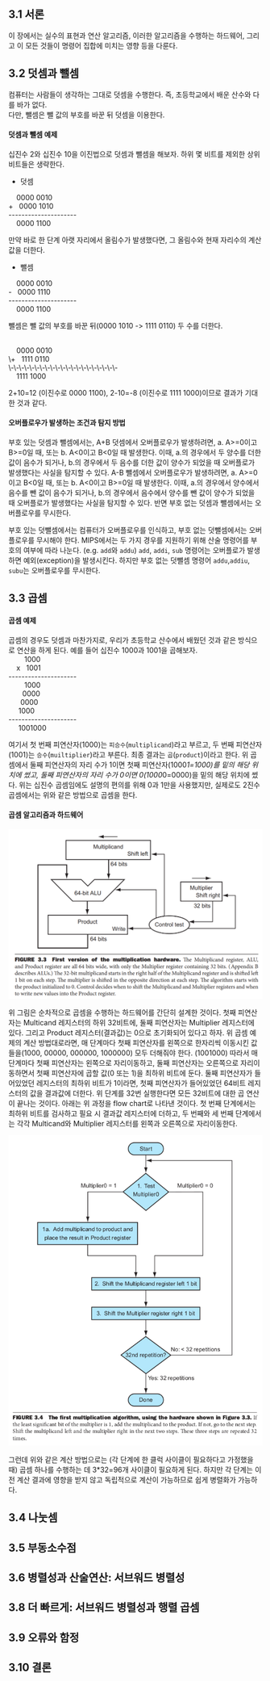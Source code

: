 ## 3.1 서론

이 장에서는 실수의 표현과 연산 알고리즘, 이러한 알고리즘을 수행하는 하드웨어, 그리고 이 모든 것들이 명령어 집합에 미치는 영향 등을 다룬다.<br>


## 3.2 덧셈과 뺄셈

컴퓨터는 사람들이 생각하는 그대로 덧셈을 수행한다. 즉, 초등학교에서 배운 산수와 다를 바가 없다.<br>
다만, 뺄셈은 뺄 값의 부호를 바꾼 뒤 덧셈을 이용한다.<br>

#### 덧셈과 뺄셈 예제

십진수 2와 십진수 10을 이진법으로 덧셈과 뺄셈을 해보자. 하위 몇 비트를 제외한 상위 비트들은 생략한다.<br>

- 덧셈<br>

&nbsp;&nbsp;&nbsp;&nbsp;0000 0010<br>
\+&nbsp;&nbsp;&nbsp;0000 1010<br>
\-\-\-\-\-\-\-\-\-\-\-\-\-\-\-\-\-\-\-\-\-<br>
&nbsp;&nbsp;&nbsp;&nbsp;0000 1100<br>

만약 바로 한 단계 아랫 자리에서 올림수가 발생했다면, 그 올림수와 현재 자리수의 계산 값을 더한다.<br>

- 뺄셈<br>

&nbsp;&nbsp;&nbsp;&nbsp;0000 0010<br>
\-&nbsp;&nbsp;&nbsp;0000 1110<br>
\-\-\-\-\-\-\-\-\-\-\-\-\-\-\-\-\-\-\-\-\-<br>
&nbsp;&nbsp;&nbsp;&nbsp;0000 1100<br>

뺄셈은 뺄 값의 부호를 바꾼 뒤(0000 1010 -> 1111 0110) 두 수를 더한다.<br>

<br>
&nbsp;&nbsp;&nbsp;&nbsp;0000 0010<br>
\+&nbsp;&nbsp;&nbsp;1111 0110<br>
\-\-\-\-\-\-\-\-\-\-\-\-\-\-\-\-\-\-\-\-\-<br>
&nbsp;&nbsp;&nbsp;&nbsp;1111 1000<br>

2+10=12 (이진수로 0000 1100), 2-10=-8 (이진수로 1111 1000)이므로 결과가 기대한 것과 같다.

#### 오버플로우가 발생하는 조건과 탐지 방법

부호 있는 덧셈과 뺄셈에서는,
A+B 덧셈에서 오버플로우가 발생하려면, a. A>=0이고 B>=0일 때, 또는 b. A<0이고 B<0일 때 발생한다.
이때, a.의 경우에서 두 양수를 더한 값이 음수가 되거나, b.의 경우에서 두 음수를 더한 값이 양수가 되었을 때 오버플로가 발생했다는 사실을 탐지할 수 있다.
A-B 뺄셈에서 오버플로우가 발생하려면, a. A>=0이고 B<0일 때, 또는 b. A<0이고 B>=0일 때 발생한다.
이때, a.의 경우에서 양수에서 음수를 뺀 값이 음수가 되거나, b.의 경우에서 음수에서 양수를 뺀 값이 양수가 되었을 때 오버플로가 발생했다는 사실을 탐지할 수 있다.
반면 부호 없는 덧셈과 뺄셈에서는 오버플로우를 무시한다.

부호 있는 덧뺄셈에서는 컴퓨터가 오버플로우를 인식하고, 부호 없는 덧뺄셈에서는 오버플로우를 무시해야 한다.
MIPS에서는 두 가지 경우를 지원하기 위해 산술 명령어를 부호의 여부에 따라 나눈다. (e.g. `add`와 `addu`)
`add`, `addi`, `sub` 명령어는 오버플로가 발생하면 예외(exception)을 발생시킨다.
하지만 부호 없는 덧뺄셈 명령어 `addu`,`addiu`, `subu`는 오버플로우를 무시한다.


## 3.3 곱셈

#### 곱셈 예제

곱셈의 경우도 덧셈과 마찬가지로, 우리가 초등학교 산수에서 배웠던 것과 같은 방식으로 연산을 하게 된다.
예를 들어 십진수 1000과 1001을 곱해보자.
<br>
&nbsp;&nbsp;&nbsp;&nbsp;&nbsp;&nbsp;&nbsp;&nbsp;1000<br>
&nbsp;&nbsp;&nbsp;&nbsp;x&nbsp;&nbsp;&nbsp;1001<br>
\-\-\-\-\-\-\-\-\-\-\-\-\-\-\-\-\-\-\-\-\-<br>
&nbsp;&nbsp;&nbsp;&nbsp;&nbsp;&nbsp;&nbsp;&nbsp;1000<br>
&nbsp;&nbsp;&nbsp;&nbsp;&nbsp;&nbsp;&nbsp;0000<br>
&nbsp;&nbsp;&nbsp;&nbsp;&nbsp;&nbsp;0000<br>
&nbsp;&nbsp;&nbsp;&nbsp;&nbsp;1000<br>
\-\-\-\-\-\-\-\-\-\-\-\-\-\-\-\-\-\-\-\-\-<br>
&nbsp;&nbsp;&nbsp;&nbsp;&nbsp;1001000<br>

여기서 첫 번째 피연산자(1000)는 `피승수`(`multiplicand`)라고 부르고, 두 번째 피연산자(1001)는 `승수`(`muiltiplier`)라고 부른다.
최종 결과는 `곱`(`product`)이라고 한다.
위 곱셈에서 둘째 피연산자의 자리 수가 1이면 첫째 피연산자(1000*1=1000)를 밑의 해당 위치에 썼고, 둘째 피연산자의 자리 수가 0이면 0(1000*0=0000)을 밑의 해당 위치에 썼다.
위는 십진수 곱셈임에도 설명의 편의를 위해 0과 1만을 사용했지만, 실제로도 2진수 곱셈에서는 위와 같은 방법으로 곱셈을 한다.  


#### 곱셈 알고리즘과 하드웨어

![3_3](./img/3_3.png)

위 그림은 순차적으로 곱셈을 수행하는 하드웨어를 간단히 설계한 것이다.
첫째 피연산자는 Multicand 레지스터의 하위 32비트에, 둘째 피연산자는 Multiplier 레지스터에 있다. 그리고 Product 레지스터(결과값)는 0으로 초기화되어 있다고 하자.
위 곱셈 예제의 계산 방법대로라면, 매 단계마다 첫째 피연산자를 왼쪽으로 한자리씩 이동시킨 값들을(1000, 00000, 000000, 1000000) 모두 더해줘야 한다. (1001000)
따라서 매 단계마다 첫째 피연산자는 왼쪽으로 자리이동하고, 둘째 피연산자는 오른쪽으로 자리이동하면서 첫째 피연산자에 곱할 값(0 또는 1)을 최하위 비트에 둔다.
둘째 피연산자가 들어있었던 레지스터의 최하위 비트가 1이라면, 첫째 피연산자가 들어있었던 64비트 레지스터의 값을 결과값에 더한다.
위 단계를 32번 실행한다면 모든 32비트에 대한 곱 연산이 끝나는 것이다.
아래는 위 과정을 flow chart로 나타낸 것이다. 첫 번째 단계에서는 최하위 비트를 검사하고 필요 시 결과값 레지스터에 더하고, 두 번째와 세 번째 단계에서는 각각 Multicand와 Multiplier 레지스터를 왼쪽과 오른쪽으로 자리이동한다.

![3_4](./img/3_4.png)

그런데 위와 같은 계산 방법으로는 (각 단계에 한 클럭 사이클이 필요하다고 가정했을 때) 곱셈 하나를 수행하는 데 3*32=96개 사이클이 필요하게 된다. 하지만 각 단계는 이전 계산 결과에 영향을 받지 않고 독립적으로 계산이 가능하므로 쉽게 병렬화가 가능하다.


## 3.4 나눗셈

## 3.5 부동소수점

## 3.6 병렬성과 산술연산: 서브워드 병렬성

## 3.8 더 빠르게: 서브워드 병렬성과 행렬 곱셈

## 3.9 오류와 함정

## 3.10 결론


